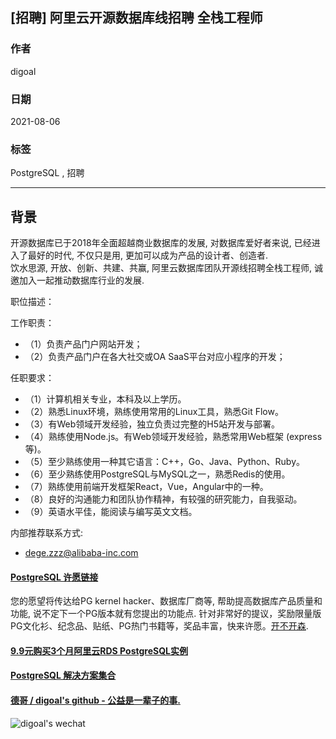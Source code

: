 ## [招聘] 阿里云开源数据库线招聘 全栈工程师  
  
### 作者  
digoal  
  
### 日期  
2021-08-06  
  
### 标签  
PostgreSQL , 招聘   
  
----  
  
## 背景  
开源数据库已于2018年全面超越商业数据库的发展, 对数据库爱好者来说, 已经进入了最好的时代, 不仅只是用, 更加可以成为产品的设计者、创造者.    
饮水思源, 开放、创新、共建、共赢, 阿里云数据库团队开源线招聘全栈工程师, 诚邀加入一起推动数据库行业的发展.   
  
职位描述：    
  
工作职责：    
- （1）负责产品门户网站开发；  
- （2）负责产品门户在各大社交或OA SaaS平台对应小程序的开发；  
  
任职要求：  
- （1）计算机相关专业，本科及以上学历。  
- （2）熟悉Linux环境，熟练使用常用的Linux工具，熟悉Git Flow。  
- （3）有Web领域开发经验，独立负责过完整的H5站开发与部署。  
- （4）熟练使用Node.js。有Web领域开发经验，熟悉常⽤Web框架 (express等)。  
- （5）至少熟练使用⼀种其它语⾔：C++，Go、Java、Python、Ruby。  
- （6）至少熟练使用PostgreSQL与MySQL之一，熟悉Redis的使用。  
- （7）熟练使用前端开发框架React，Vue，Angular中的一种。  
- （8）良好的沟通能力和团队协作精神，有较强的研究能力，自我驱动。  
- （9）英语水平佳，能阅读与编写英文文档。  
  
内部推荐联系方式:  
- dege.zzz@alibaba-inc.com  
  
  
  
#### [PostgreSQL 许愿链接](https://github.com/digoal/blog/issues/76 "269ac3d1c492e938c0191101c7238216")
您的愿望将传达给PG kernel hacker、数据库厂商等, 帮助提高数据库产品质量和功能, 说不定下一个PG版本就有您提出的功能点. 针对非常好的提议，奖励限量版PG文化衫、纪念品、贴纸、PG热门书籍等，奖品丰富，快来许愿。[开不开森](https://github.com/digoal/blog/issues/76 "269ac3d1c492e938c0191101c7238216").  
  
  
#### [9.9元购买3个月阿里云RDS PostgreSQL实例](https://www.aliyun.com/database/postgresqlactivity "57258f76c37864c6e6d23383d05714ea")
  
  
#### [PostgreSQL 解决方案集合](https://yq.aliyun.com/topic/118 "40cff096e9ed7122c512b35d8561d9c8")
  
  
#### [德哥 / digoal's github - 公益是一辈子的事.](https://github.com/digoal/blog/blob/master/README.md "22709685feb7cab07d30f30387f0a9ae")
  
  
![digoal's wechat](../pic/digoal_weixin.jpg "f7ad92eeba24523fd47a6e1a0e691b59")
  
